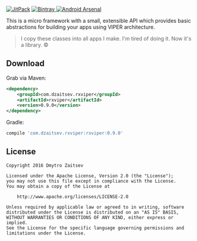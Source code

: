 [![JitPack](https://jitpack.io/v/RxViper/RxViper.svg)](https://jitpack.io/#RxViper/RxViper)
[![Bintray](https://api.bintray.com/packages/rxviper/RxViper/com.dzaitsev.rxviper/images/download.svg) ](https://bintray.com/rxviper/RxViper/com.dzaitsev.rxviper/_latestVersion)
[![Android Arsenal](https://img.shields.io/badge/Android%20Arsenal-RxViper-brightgreen.svg?style=flat)](http://android-arsenal.com/details/1/3618)

This is a micro framework with a small, extensible API which provides basic abstractions for building your apps using VIPER architecture.

> I copy these classes into all apps I make. I'm tired of doing it. Now it's a library. ©

Download
--------

Grab via Maven:

```xml
<dependency>
    <groupId>com.dzaitsev.rxviper</groupId>
    <artifactId>rxviper</artifactId>
    <version>0.9.0</version>
</dependency>
```

Gradle:

```groovy
compile 'com.dzaitsev.rxviper:rxviper:0.9.0'
```
## License

    Copyright 2016 Dmytro Zaitsev
    
    Licensed under the Apache License, Version 2.0 (the "License");
    you may not use this file except in compliance with the License.
    You may obtain a copy of the License at
    
        http://www.apache.org/licenses/LICENSE-2.0
    
    Unless required by applicable law or agreed to in writing, software
    distributed under the License is distributed on an "AS IS" BASIS,
    WITHOUT WARRANTIES OR CONDITIONS OF ANY KIND, either express or implied.
    See the License for the specific language governing permissions and
    limitations under the License.
